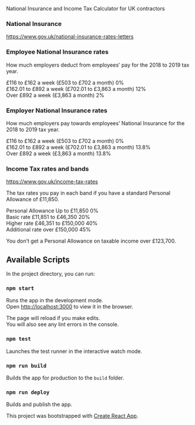 National Insurance and Income Tax Calculator for UK contractors

### National Insurance
https://www.gov.uk/national-insurance-rates-letters

### Employee National Insurance rates
How much employers deduct from employees’ pay for the 2018 to 2019 tax year.

£116 to £162 a week (£503 to £702 a month)          0%<br>
£162.01 to £892 a week (£702.01 to £3,863 a month)  12%<br>
Over £892 a week (£3,863 a month)                   2%

### Employer National Insurance rates
How much employers pay towards employees’ National Insurance for the 2018 to 2019 tax year.

£116 to £162 a week (£503 to £702 a month)          0%<br>
£162.01 to £892 a week (£702.01 to £3,863 a month)  13.8%<br>
Over £892 a week (£3,863 a month)                   13.8%

### Income Tax rates and bands
https://www.gov.uk/income-tax-rates

The tax rates you pay in each band if you have a standard Personal Allowance of £11,850.<br>

Personal Allowance    Up to £11,850	          0%<br>
Basic rate	          £11,851 to £46,350	    20%<br>
Higher rate	          £46,351 to £150,000	    40%<br>
Additional rate	      over £150,000	          45%

You don’t get a Personal Allowance on taxable income over £123,700.

## Available Scripts

In the project directory, you can run:

### `npm start`

Runs the app in the development mode.<br>
Open [http://localhost:3000](http://localhost:3000) to view it in the browser.

The page will reload if you make edits.<br>
You will also see any lint errors in the console.

### `npm test`

Launches the test runner in the interactive watch mode.

### `npm run build`

Builds the app for production to the `build` folder.<br>


### `npm run deploy`

Builds and publish the app.<br>

This project was bootstrapped with [Create React App](https://github.com/facebook/create-react-app).
